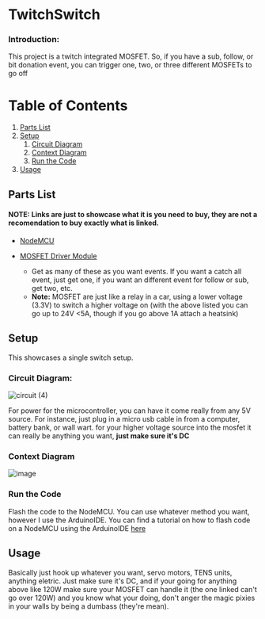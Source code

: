 # TwitchSwitch

### Introduction:
This project is a twitch integrated MOSFET. So, if you have a sub, follow, or bit donation event, you can trigger one, two, or three different MOSFETs to go off




# Table of Contents
1. [Parts List](#parts-list)
2. [Setup](#setup)  
    1. [Circuit Diagram](#circuit-diagram)
    3. [Context Diagram](#context-diagram)
    4. [Run the Code](#run-the-code)
3. [Usage](#usage)




## Parts List
#### **NOTE: Links are just to showcase what it is you need to buy, they are not a recomendation to buy exactly what is linked.**

* [NodeMCU](https://www.amazon.com/HiLetgo-Internet-Development-Wireless-Micropython/dp/B010O1G1ES/ref=sr_1_1_sspa?crid=12F3K2Y8NTF3C&keywords=node+mcu&qid=1672520901&sprefix=node+mcu%2Caps%2C97&sr=8-1-spons&psc=1&spLa=ZW5jcnlwdGVkUXVhbGlmaWVyPUExRlRMQTdOWldHUjg1JmVuY3J5cHRlZElkPUEwMTgzMDc1WEEzOVZSRzVUV0lMJmVuY3J5cHRlZEFkSWQ9QTAyNzc0NjIyRldZMDc1Uk9XMERDJndpZGdldE5hbWU9c3BfYXRmJmFjdGlvbj1jbGlja1JlZGlyZWN0JmRvTm90TG9nQ2xpY2s9dHJ1ZQ==)

* [MOSFET Driver Module](https://a.co/d/iY45j1C)
  
  - Get as many of these as you want events. If you want a catch all event, just get one, if you want an different event for follow or sub, get two, etc.
  - **Note:** MOSFET are just like a relay in a car, using a lower voltage (3.3V) to switch a higher voltage on (with the above listed you can go up to 24V <5A, though if you go above 1A attach a heatsink)

## Setup
This showcases a single switch setup.

### Circuit Diagram: 
![circuit (4)](https://github.com/JefferyTheBattlePig/TwitchSwitch/assets/35508608/29dafdcb-edb8-4d06-98d0-c192007ae26a)


For power for the microcontroller, you can have it come really from any 5V source. For instance, just plug in a micro usb cable in from a computer, battery bank, or wall wart. for your higher voltage source into the mosfet it can really be anything you want, **just make sure it's DC**

### Context Diagram
![image](https://github.com/JefferyTheBattlePig/TwitchSwitch/assets/35508608/dfe2f97e-7121-43a8-938e-8378d262420f)



### Run the Code
Flash the code to the NodeMCU. You can use whatever method you want, however I use the ArduinoIDE. You can find a tutorial on how to flash code on a NodeMCU using the ArduinoIDE [here](https://www.instructables.com/How-to-Program-NodeMCU-on-Arduino-IDE/)

## Usage
Basically just hook up whatever you want, servo motors, TENS units, anything eletric. Just make sure it's DC, and if your going for anything above like 120W make sure your MOSFET can handle it (the one linked can't go over 120W) and you know what your doing, don't anger the magic pixies in your walls by being a dumbass (they're mean).
